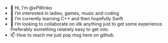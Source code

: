 - 👋 Hi, I’m @xPWinko
- 👀 I’m interested in ladies, games, music and coding
- 🌱 I’m currently learning C++ and then hopefully Swift
- 💞️ I’m looking to collaborate on idk anything just to get some experience. Preferably something relatiely easy to get into.
- 📫 How to reach me just pop msg here on github. 

<!---
xPWinko/xPWinko is a ✨ special ✨ repository because its `README.md` (this file) appears on your GitHub profile.
You can click the Preview link to take a look at your changes.
--->
